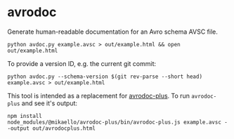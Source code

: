 avrodoc
=======

Generate human-readable documentation for an Avro schema AVSC file.

```shell
python avdoc.py example.avsc > out/example.html && open out/example.html
```

To provide a version ID, e.g. the current git commit:
```shell
python avdoc.py --schema-version $(git rev-parse --short head) example.avsc > out/example.html
```

This tool is intended as a replacement for [avrodoc-plus](https://github.com/mikaello/avrodoc-plus).
To run `avrodoc-plus` and see it's output:

```shell
npm install
node_modules/@mikaello/avrodoc-plus/bin/avrodoc-plus.js example.avsc --output out/avrodocplus.html
```
